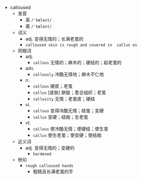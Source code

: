 - calloused
  - 发音
    - 英 `/'kæləst/`
    - 美 `/'kæləst/`
  - 词义
    - adj. 变得无情的；长满老茧的
    - `calloused skin is rough and covered in  callus es `
  - 同根词
    - adj.
      - `callous` 无情的；麻木的；硬结的；起老茧的
    - adv.
      - `callously` 冷酷无情地；麻木不仁地
    - n.
      - `callous` 硬皮；老茧
      - `callus` [皮肤] 胼胝；愈合组织；老茧
      - `callosity` 无情；老茧皮；硬结
    - vi.
      - `callous` 变得冷酷无情；结茧；变硬
      - `callus` 变硬；结痂；生老茧
    - vt.
      - `callous` 使冷酷无情；使硬结；使生茧
      - `callus` 使生老茧；使变硬；使结痂
  - 近义词
    - adj. 变得无情的；变硬的
      - `hardened`
  - 例句
    - `rough calloused hands`
      - 粗糙且长满老茧的手

